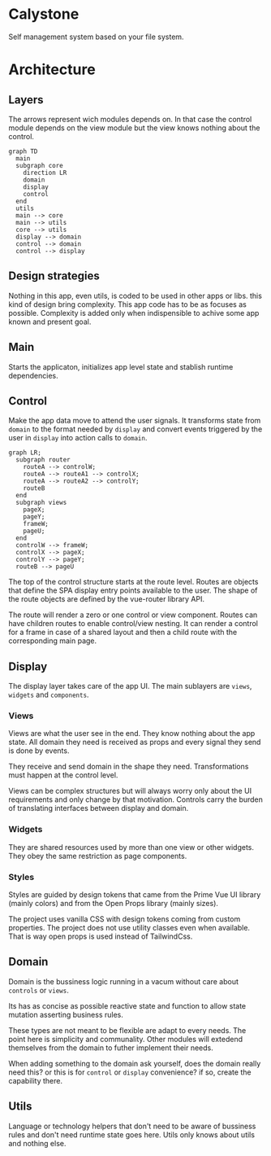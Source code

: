 # Calystone

Self management system based on your file system.

# Architecture

## Layers

The arrows represent wich modules depends on. In that case the control module depends on the view module but the view knows nothing about the control.

```mermaid
graph TD
  main
  subgraph core
    direction LR
    domain
    display
    control
  end
  utils
  main --> core
  main --> utils
  core --> utils
  display --> domain
  control --> domain
  control --> display
```

## Design strategies

Nothing in this app, even utils, is coded to be used in other apps or libs. this kind of design bring complexity. This app code has to be as focuses as possible. Complexity is added only when indispensible to achive some app known and present goal.

## Main

Starts the applicaton, initializes app level state and stablish runtime dependencies.

## Control

Make the app data move to attend the user signals. It transforms state from `domain` to the format needed by `display` and convert events triggered by the user in `display` into action calls to `domain`.

```mermaid
graph LR;
  subgraph router
    routeA --> controlW;
    routeA --> routeA1 --> controlX;
    routeA --> routeA2 --> controlY;
    routeB
  end
  subgraph views
    pageX;
    pageY;
    frameW;
    pageU;
  end
  controlW --> frameW;
  controlX --> pageX;
  controlY --> pageY;
  routeB --> pageU
```

The top of the control structure starts at the route level. Routes are objects that define the SPA display entry points available to the user. The shape of the route objects are defined by the vue-router library API.

The route will render a zero or one control or view component. Routes can have children routes to enable control/view nesting. It can render a control for a frame in case of a shared layout and then a child route with the corresponding main page.

## Display

The display layer takes care of the app UI. The main sublayers are `views`,  `widgets` and `components`.

### Views

Views are what the user see in the end. They know nothing about the app state. All domain they need is received as props and every signal they send is done by events.

They receive and send domain in the shape they need. Transformations must happen at the control level.

Views can be complex structures but will always worry only about the UI requirements and only change by that motivation. Controls carry the burden of translating interfaces between display and domain.

### Widgets

They are shared resources used by more than one view or other widgets. They obey the same restriction as page components.

### Styles

Styles are guided by design tokens that came from the Prime Vue UI library (mainly colors) and from the Open Props library (mainly sizes).

The project uses vanilla CSS with design tokens coming from custom properties. The project does not use utility classes even when available. That is way open props is used instead of TailwindCss.

## Domain

Domain is the bussiness logic running in a vacum without care about `controls` or `views`.

Its has as concise as possible reactive state and function to allow state mutation asserting business rules.

These types are not meant to be flexible are adapt to every needs. The point here is simplicity and communality. Other modules will extedend themselves from the domain to futher implement their needs.

When adding something to the domain ask yourself, does the domain really need this? or this is for `control` or `display` convenience? if so, create the capability there.

## Utils

Language or technology helpers that don't need to be aware of bussiness rules and don't need runtime state goes here. Utils only knows about utils and nothing else.